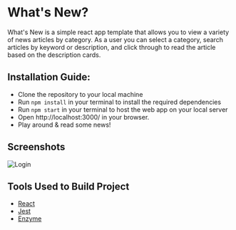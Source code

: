 # What's New?
What's New is a simple react app template that allows you to view a variety of news articles by category. As a user you can select a category, search articles by keyword or description, and click through to read the article based on the description cards.

## Installation Guide:
- Clone the repository to your local machine
- Run `npm install` in your terminal to install the required dependencies
- Run `npm start` in your terminal to host the web app on your local server
- Open http://localhost:3000/ in your browser.
- Play around & read some news!

## Screenshots
![Login](./screenshots/Whats-New-Joel.gif)

## Tools Used to Build Project
- [React](https://reactjs.org/)
- [Jest](https://jestjs.io/)
- [Enzyme](https://airbnb.io/enzyme/)
